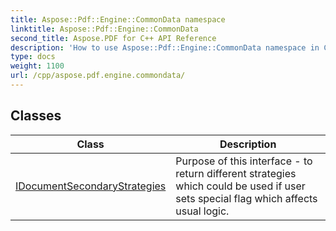 ```yaml
---
title: Aspose::Pdf::Engine::CommonData namespace
linktitle: Aspose::Pdf::Engine::CommonData
second_title: Aspose.PDF for C++ API Reference
description: 'How to use Aspose::Pdf::Engine::CommonData namespace in C++.'
type: docs
weight: 1100
url: /cpp/aspose.pdf.engine.commondata/
---
```




## Classes

| Class | Description |
| --- | --- |
| [IDocumentSecondaryStrategies](./idocumentsecondarystrategies/) | Purpose of this interface - to return different strategies which could be used if user sets special flag which affects usual logic. |
